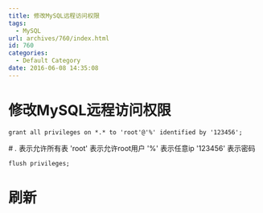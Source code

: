 ```yaml
---
title: 修改MySQL远程访问权限
tags:
  - MySQL
url: archives/760/index.html
id: 760
categories:
  - Default Category
date: 2016-06-08 14:35:08
---
```


修改MySQL远程访问权限
=============

```mysql
grant all privileges on *.* to 'root'@'%' identified by '123456';
```

\# *.* 表示允许所有表 'root' 表示允许root用户 '%' 表示任意ip '123456' 表示密码

```
flush privileges;
```

# 刷新